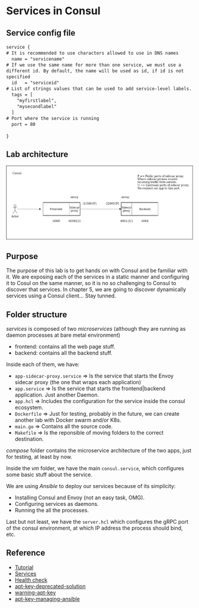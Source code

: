 # Services in Consul

## Service config file

```hcl
service {
# It is recommended to use characters allowed to use in DNS names
  name = "servicename"
# If we use the same name for more than one service, we must use a different id. By default, the name will be used as id, if id is not specified
  id   = "serviceid" 
# List of strings values that can be used to add service-level labels.
  tags = [
    "myfirstlabel",
    "mysecondlabel"
  ]
# Port where the service is running
  port = 80

}
```

## Lab architecture

![consul architecture with envoy](./assets/consul_envoy_architecture.drawio.png)

## Purpose

The purpose of this lab is to get hands on with Consul and be familiar with it. We are exposing each of the services in a static manner and configuring it to Cosul on the same manner, so it is no so challenging to Consul to discover that services. In chapter 5, we are going to discover dynamically services using a Consul client... Stay tunned.

## Folder structure

*services* is composed of two *microservices* (although they are running as daemon processes at bare metal environment)

- frontend: contains all the web page stuff.
- backend: contains all the backend stuff.

Inside each of them, we have:

- `app-sidecar-proxy.service` => Is the service that starts the Envoy sidecar proxy (the one that wraps each application)
- `app.service` => Is the service that starts the frontend|backend application. Just another Daemon.
- `app.hcl` => Includes the configuration for the service inside the consul ecosystem.
- `Dockerfile` => Just for testing, probably in the future, we can create another lab with Docker swarm and/or K8s.
- `main.go` => Contains all the source code.
- `Makefile` => Is the reponsible of moving folders to the correct destination.

*compose* folder contains the microservice architecture of the two apps, just for testing, at least by now.

Inside the *vm* folder, we have the main `consul.service`, which configures some basic stuff about the service.

We are using *Ansible* to deploy our services because of its simplicity:

- Installing Consul and Envoy (not an easy task, OMG).
- Configuring services as daemons.
- Running the all the processes.

Last but not least, we have the `server.hcl` which configures the gRPC port of the consul environment, at which IP address the process should bind, etc.

## Reference

- [Tutorial](https://learn.hashicorp.com/tutorials/consul/get-started-service-discovery?utm_source=docs)
- [Services](https://www.consul.io/docs/discovery/services)
- [Health check](https://www.consul.io/docs/discovery/checks)
- [apt-key-deprecated-solution](https://itsfoss.com/apt-key-deprecated/)
- [warning-apt-key](https://stackoverflow.com/questions/68992799/warning-apt-key-is-deprecated-manage-keyring-files-in-trusted-gpg-d-instead/71384057#71384057)
- [apt-key-managing-ansible](https://stackoverflow.com/questions/71585303/how-can-i-manage-keyring-files-in-trusted-gpg-d-with-ansible-playbook-since-apt)

